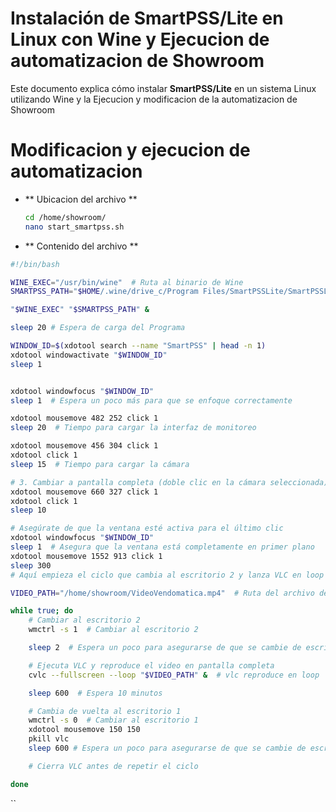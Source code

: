# Instalación de SmartPSS/Lite en Linux con Wine y Ejecucion de automatizacion de Showroom

Este documento explica cómo instalar **SmartPSS/Lite** en un sistema Linux utilizando Wine y la Ejecucion y modificacion de la automatizacion de Showroom

# Modificacion y ejecucion de automatizacion

- ** Ubicacion del archivo **
  ```bash
  cd /home/showroom/
  nano start_smartpss.sh
  ```
- ** Contenido del archivo **

```bash
#!/bin/bash

WINE_EXEC="/usr/bin/wine"  # Ruta al binario de Wine
SMARTPSS_PATH="$HOME/.wine/drive_c/Program Files/SmartPSSLite/SmartPSSLite.exe"

"$WINE_EXEC" "$SMARTPSS_PATH" &

sleep 20 # Espera de carga del Programa

WINDOW_ID=$(xdotool search --name "SmartPSS" | head -n 1)
xdotool windowactivate "$WINDOW_ID"
sleep 1


xdotool windowfocus "$WINDOW_ID"
sleep 1  # Espera un poco más para que se enfoque correctamente

xdotool mousemove 482 252 click 1
sleep 20  # Tiempo para cargar la interfaz de monitoreo

xdotool mousemove 456 304 click 1
xdotool click 1
sleep 15  # Tiempo para cargar la cámara

# 3. Cambiar a pantalla completa (doble clic en la cámara seleccionada)
xdotool mousemove 660 327 click 1
xdotool click 1
sleep 10

# Asegúrate de que la ventana esté activa para el último clic
xdotool windowfocus "$WINDOW_ID"
sleep 1  # Asegura que la ventana está completamente en primer plano
xdotool mousemove 1552 913 click 1
sleep 300
# Aquí empieza el ciclo que cambia al escritorio 2 y lanza VLC en loop

VIDEO_PATH="/home/showroom/VideoVendomatica.mp4"  # Ruta del archivo de video que quieres mostrar

while true; do
    # Cambiar al escritorio 2
    wmctrl -s 1  # Cambiar al escritorio 2

    sleep 2  # Espera un poco para asegurarse de que se cambie de escritorio

    # Ejecuta VLC y reproduce el video en pantalla completa
    cvlc --fullscreen --loop "$VIDEO_PATH" &  # vlc reproduce en loop

    sleep 600  # Espera 10 minutos

    # Cambia de vuelta al escritorio 1
    wmctrl -s 0  # Cambiar al escritorio 1
    xdotool mousemove 150 150 
    pkill vlc
    sleep 600 # Espera un poco para asegurarse de que se cambie de escritorio

    # Cierra VLC antes de repetir el ciclo

done
```
``
